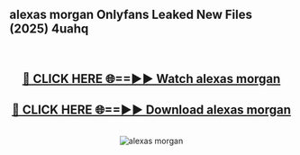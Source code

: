 <h2>alexas morgan Onlyfans Leaked New Files (2025) 4uahq</h2>
<br>
<div align="center">
<h2><a href="https://mediafiles.top/alexas_morgan&ref=git" rel="nofollow">🔴 CLICK HERE 🌐==►► Watch alexas morgan</a></h2>
<h2><a href="https://mediafiles.top/alexas_morgan&ref=git" rel="nofollow">🔴 CLICK HERE 🌐==►► Download alexas morgan</a></h2>
<br>
<a href="https://mediafiles.top/alexas_morgan&ref=git" rel="nofollow" data-target="animated-image.originalLink"><img src="https://i.ibb.co.com/xMMVF88/686577567.gif" alt="alexas morgan" style="max-width: 100%; display: inline-block;" data-target="animated-image.originalImage"></a>
</div>
<br>
<br>